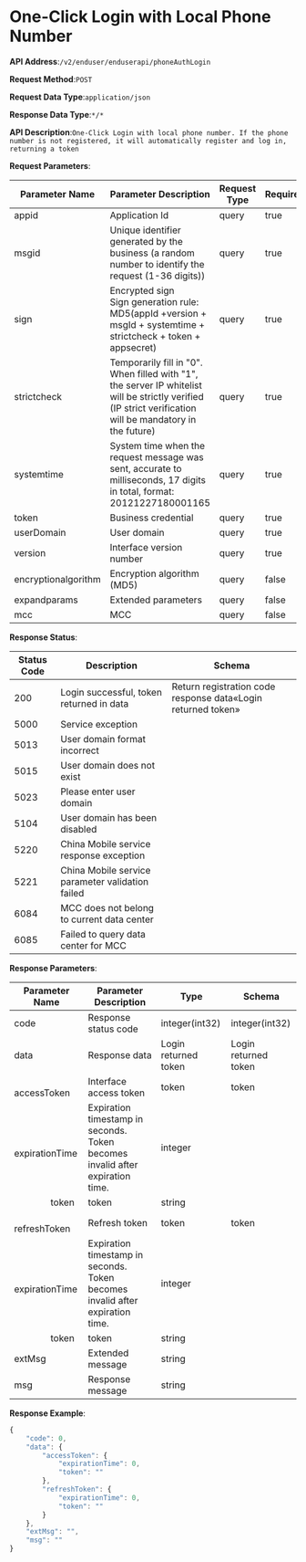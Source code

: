 # One-Click Login with Local Phone Number


**API Address**:`/v2/enduser/enduserapi/phoneAuthLogin`


**Request Method**:`POST`


**Request Data Type**:`application/json`


**Response Data Type**:`*/*`


**API Description**:`One-Click Login with local phone number. If the phone number is not registered, it will automatically register and log in, returning a token`


**Request Parameters**:


| Parameter Name      | Parameter Description                                        | Request Type | Required | Data Type       | Schema |
| ------------------- | ------------------------------------------------------------ | ------------ | -------- | -------------- | ------ |
| appid               | Application Id                                               | query        | true     | string         |        |
| msgid               | Unique identifier generated by the business (a random number to identify the request (1-36 digits)) | query        | true     | string         |        |
| sign                | Encrypted sign<br/>Sign generation rule: MD5(appId +version + msgId + systemtime + strictcheck + token + appsecret) | query        | true     | string         |        |
| strictcheck         | Temporarily fill in "0". When filled with "1", the server IP whitelist will be strictly verified (IP strict verification will be mandatory in the future) | query        | true     | string         |        |
| systemtime          | System time when the request message was sent, accurate to milliseconds, 17 digits in total, format: 20121227180001165 | query        | true     | string         |        |
| token               | Business credential                                          | query        | true     | string         |        |
| userDomain          | User domain                                                  | query        | true     | string         |        |
| version             | Interface version number                                     | query        | true     | string         |        |
| encryptionalgorithm | Encryption algorithm (MD5)                                   | query        | false    | string         |        |
| expandparams        | Extended parameters                                          | query        | false    | string         |        |
| mcc                 | MCC                                                          | query        | false    | integer(int32) |        |


**Response Status**:


| Status Code | Description                               | Schema                                         |
| ----------- | ----------------------------------------- | ---------------------------------------------- |
| 200         | Login successful, token returned in data  | Return registration code response data«Login returned token» |
| 5000        | Service exception                         |                                                |
| 5013        | User domain format incorrect              |                                                |
| 5015        | User domain does not exist                |                                                |
| 5023        | Please enter user domain                  |                                                |
| 5104        | User domain has been disabled             |                                                |
| 5220        | China Mobile service response exception   |                                                |
| 5221        | China Mobile service parameter validation failed |                                         |
| 6084        | MCC does not belong to current data center |                                               |
| 6085        | Failed to query data center for MCC       |                                                |


**Response Parameters**:


| Parameter Name                         | Parameter Description                                         | Type           | Schema         |
| ------------------------------------- | ------------------------------------------------------------ | -------------- | -------------- |
| code                                  | Response status code                                         | integer(int32) | integer(int32) |
| data                                  | Response data                                                | Login returned token | Login returned token |
| &emsp;&emsp;accessToken               | Interface access token                                       | token          | token          |
| &emsp;&emsp;&emsp;&emsp;expirationTime | Expiration timestamp in seconds. Token becomes invalid after expiration time. | integer        |                |
| &emsp;&emsp;&emsp;&emsp;token         | token                                                        | string         |                |
| &emsp;&emsp;refreshToken              | Refresh token                                                | token          | token          |
| &emsp;&emsp;&emsp;&emsp;expirationTime | Expiration timestamp in seconds. Token becomes invalid after expiration time. | integer        |                |
| &emsp;&emsp;&emsp;&emsp;token         | token                                                        | string         |                |
| extMsg                                | Extended message                                             | string         |                |
| msg                                   | Response message                                             | string         |                |


**Response Example**:
```javascript
{
	"code": 0,
	"data": {
		"accessToken": {
			"expirationTime": 0,
			"token": ""
		},
		"refreshToken": {
			"expirationTime": 0,
			"token": ""
		}
	},
	"extMsg": "",
	"msg": ""
}
```